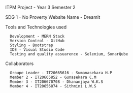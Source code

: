 ITPM Project - Year 3 Semester 2

SDG 1 - No Proverty
Website Name - DreamIt

Tools and Technologies used

      Development - MERN Stack
      Version Control - GitHub
      Styling - Bootstrap
      IDE - Visual Studio Code
      Testing and quality assuarence - Selenium, SonarQube


Collaborators 

      Groupe Leader - IT20665616 - Sumanasekara H.P
      Member 2 - IT20665852 - Gunasekara C.M 
      Member 3 - IT206670708 - Dhananjaya W.K.S
      Member 4 - IT20656874 - Sithmini L.W.S
